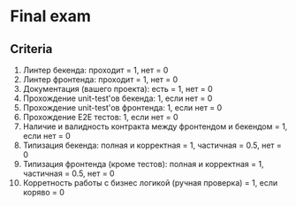 # Final exam

## Criteria

1. Линтер бекенда: проходит = 1, нет = 0
2. Линтер фронтенда: проходит = 1, нет = 0
3. Документация (вашего проекта): есть = 1, нет = 0
4. Прохождение unit-test'ов бекенда: 1, если нет = 0
5. Прохождение unit-test'ов фронтенда: 1, если нет = 0
6. Прохождение E2E тестов: 1, если нет = 0
7. Наличие и валидность контракта между фронтендом и бекендом = 1, если нет = 0
8. Типизация бекенда: полная и корректная = 1, частичная = 0.5, нет = 0 
9. Типизация фронтенда (кроме тестов): полная и корректная = 1, частичная = 0.5, нет = 0
10. Корретность работы с бизнес логикой (ручная проверка) = 1, если коряво = 0
